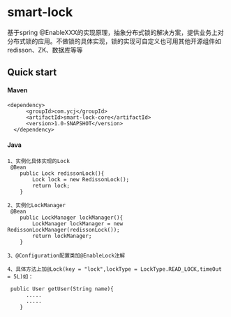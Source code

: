 # smart-lock
基于spring @EnableXXX的实现原理，抽象分布式锁的解决方案，提供业务上对分布式锁的应用。不做锁的具体实现，锁的实现可自定义也可用其他开源组件如redisson、ZK、数据库等等


## Quick start

#### Maven

	<dependency>
		  <groupId>com.ycj</groupId>
		  <artifactId>smart-lock-core</artifactId>
		  <version>1.0-SNAPSHOT</version>
	  </dependency>
    
#### Java
```
1、实例化具体实现的Lock
 @Bean
    public Lock redissonLock(){
        Lock lock = new RedissonLock();
        return lock;
    }
    
2、实例化LockManager
 @Bean
    public LockManager lockManager(){
        LockManager lockManager = new RedissonLockManager(redissonLock());
        return lockManager;
    }
    
3、@Configuration配置类加@EnableLock注解

4、具体方法上加@Lock(key = "lock",lockType = LockType.READ_LOCK,timeOut = 5L)如：

 public User getUser(String name){
      .....
      .....
    }

```

